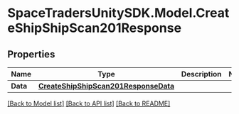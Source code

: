 # SpaceTradersUnitySDK.Model.CreateShipShipScan201Response

## Properties

Name | Type | Description | Notes
------------ | ------------- | ------------- | -------------
**Data** | [**CreateShipShipScan201ResponseData**](CreateShipShipScan201ResponseData.md) |  | 

[[Back to Model list]](../README.md#documentation-for-models) [[Back to API list]](../README.md#documentation-for-api-endpoints) [[Back to README]](../README.md)

